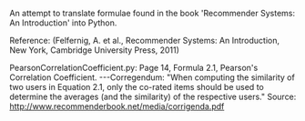An attempt to translate formulae found in the book 'Recommender Systems: An Introduction' into Python.

Reference: (Felfernig, A. et al., Recommender Systems: An Introduction, New York, Cambridge University Press, 2011)

PearsonCorrelationCoefficient.py: Page 14, Formula 2.1, Pearson's Correlation Coefficient. ---Corregendum: "When computing the similarity of two users in Equation 2.1, 
only the co-rated items should be used to determine the averages (and the similarity) of the respective users."
Source: http://www.recommenderbook.net/media/corrigenda.pdf

